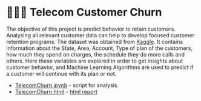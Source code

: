 # :running::standing_person::standing_person: Telecom Customer Churn

The objective of this project is predict behavior to retain customers. Analysing all relevant customer data can help to develop focused customer retention programs. The dataset was obtained from [Kaggle](https://www.kaggle.com/mnassrib/telecom-churn-datasets).
It contains information about the State, Area, Account, Type of plan of the customers, how much they spend on charges, the schedule they do more calls and others. Here these variables are explored in order to get insights about customer behavior, and Machine Learning Algorithms are used to predict if a customer will continue with its plan or not.
 - [TelecomChurn.ipynb](https://github.com/natmurad/telecomchurn/blob/main/TelecomChurn.ipynb) - script for analysis.
 - [TelecomChurn.html](https://github.com/natmurad/telecomchurn/blob/main/TelecomChurn.html) - [html report](https://rpubs.com/natmurad/churnpred)
